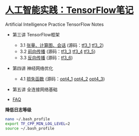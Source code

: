 # [人工智能实践：TensorFlow笔记](https://www.icourse163.org/course/PKU-1002536002)
  Artificial Intelligence Practice TensorFlow Notes

* 第三讲  TensorFlow框架
    * 3.1 [张量、计算图、会话](http://nbviewer.jupyter.org/github/wang-junjian/artificial-intelligence-practice-tensorflow-notes/blob/master/3.1_tensor_graph_session.ipynb) (源码：[tf3_1](source_code/tf3_1.py) [tf3_2](source_code/tf3_2.py))
    * 3.2 [前向传播](http://nbviewer.jupyter.org/github/wang-junjian/artificial-intelligence-practice-tensorflow-notes/blob/master/3.2_forward_propagation.ipynb) (源码：[tf3_3](source_code/tf3_3.py) [tf3_4](source_code/tf3_4.py) [tf3_5](source_code/tf3_5.py))
    * 3.3 [反向传播](http://nbviewer.jupyter.org/github/wang-junjian/artificial-intelligence-practice-tensorflow-notes/blob/master/3.3_backward_propagation.ipynb) (源码：[tf3_6](source_code/tf3_6.py))
* 第四讲 神经网络优化
    * 4.1 [损失函数](http://nbviewer.jupyter.org/github/wang-junjian/artificial-intelligence-practice-tensorflow-notes/blob/master/4.1_loss_function.ipynb) (源码：[opt4_1](source_code/opt4_1.py) [opt4_2](source_code/opt4_2.py) [opt4_3](source_code/opt4_3.py))
* 第五讲 全连接网络基础

* [FAQ](faq/)

**降低日志等级**
``` bash
nano ~/.bash_profile
export TF_CPP_MIN_LOG_LEVEL=2
source ~/.bash_profile
```
